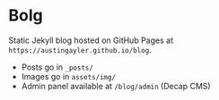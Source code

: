 # Bolg

Static Jekyll blog hosted on GitHub Pages at `https://austingayler.github.io/blog`.

- Posts go in `_posts/`
- Images go in `assets/img/`
- Admin panel available at `/blog/admin` (Decap CMS)
